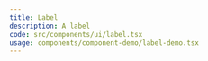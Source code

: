 ```yaml
---
title: Label
description: A label
code: src/components/ui/label.tsx
usage: components/component-demo/label-demo.tsx
---
```

